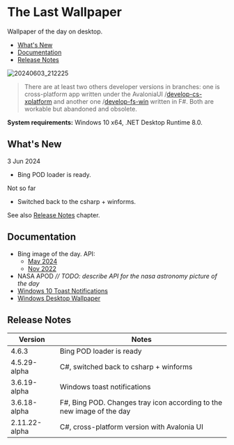 # The Last Wallpaper

Wallpaper of the day on desktop.

- [What's New](#whats-new)
- [Documentation](#documentation)
- [Release Notes](#release-notes)

![20240603_212225](https://github.com/nikvoronin/LastWallpaper/assets/11328666/921585aa-f489-43e6-b084-7f5db9006428)

> There are at least two others developer versions in branches: one is cross-platform app written under the AvaloniaUI /[develop-cs-xplatform](https://github.com/nikvoronin/LastWallpaper/tree/develop-cs-xplatform) and another one /[develop-fs-win](https://github.com/nikvoronin/LastWallpaper/tree/develop-fs-win) written in F#. Both are workable but abandoned and obsolete.

__System requirements:__ Windows 10 x64, .NET Desktop Runtime 8.0.

## What's New

3 Jun 2024

- Bing POD loader is ready.

Not so far

- Switched back to the csharp + winforms.

See also [Release Notes](#release-notes) chapter.

## Documentation

- Bing image of the day. API:
    - [May 2024](/docs/bing_may-2024.md)
    - [Nov 2022](/docs/bing_nov-2022.md)
- NASA APOD _// TODO: describe API for the nasa astronomy picture of the day_
- [Windows 10 Toast Notifications](/docs/win10_toast_notifications.md)
- [Windows Desktop Wallpaper](/docs/windows_desktop_wallpaper.md)

## Release Notes

| Version       | Notes                                                                 |
| ------------- | --------------------------------------------------------------------- |
| 4.6.3         | Bing POD loader is ready                                              |
| 4.5.29-alpha  | C#, switched back to csharp + winforms                                |
| 3.6.19-alpha  | Windows toast notifications                                           |
| 3.6.18-alpha  | F#, Bing POD. Changes tray icon according to the new image of the day |
| 2.11.22-alpha | C#, cross-platform version with Avalonia UI                           |
